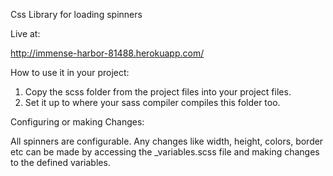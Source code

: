 Css Library for loading spinners


Live at:

http://immense-harbor-81488.herokuapp.com/


How to use it in your project:

1. Copy the scss folder from the project files into your project files.
2. Set it up to where your sass compiler compiles this folder too.



Configuring or making Changes:

All spinners are configurable. Any changes like width, height, colors, border etc can be made by accessing the _variables.scss file and making changes to the defined variables.

